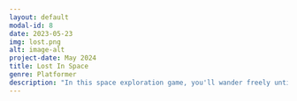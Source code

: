 ```yaml
---
layout: default
modal-id: 8
date: 2023-05-23
img: lost.png
alt: image-alt
project-date: May 2024
title: Lost In Space
genre: Platformer
description: "In this space exploration game, you'll wander freely until your curiosity leads you to something intriguing. Uncover new items and meet intriguing characters in this casual GameBoy platformer! Play in your browser at <a href='http://uvacs.games/games/gbstudio/lost'>http://cs4730.games/games/gbstudio/lost</a>"
---
```


